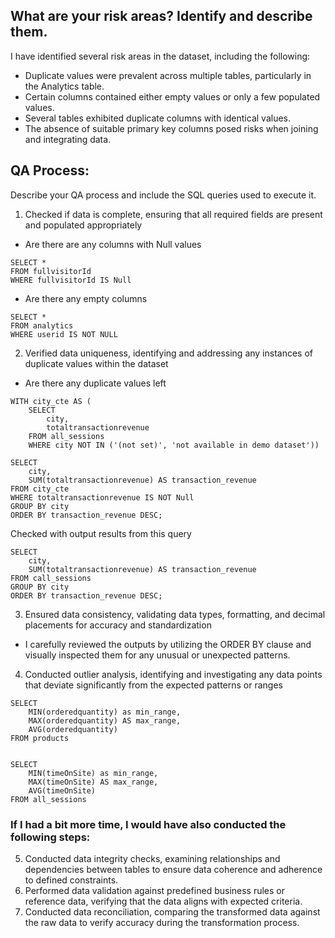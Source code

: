## What are your risk areas? Identify and describe them.

I have identified several risk areas in the dataset, including the following:
- Duplicate values were prevalent across multiple tables, particularly in the Analytics table.
- Certain columns contained either empty values or only a few populated values.
- Several tables exhibited duplicate columns with identical values.
- The absence of suitable primary key columns posed risks when joining and integrating data.

## QA Process:
Describe your QA process and include the SQL queries used to execute it.

1. Checked if data is complete, ensuring that all required fields are present and populated appropriately
- Are there are any columns with Null values
```
SELECT *
FROM fullvisitorId
WHERE fullvisitorId IS Null
```
- Are there any empty columns
```
SELECT *
FROM analytics
WHERE userid IS NOT NULL
```
2. Verified data uniqueness, identifying and addressing any instances of duplicate values within the dataset
- Are there any duplicate values left
```
WITH city_cte AS (
	SELECT 
        city, 
        totaltransactionrevenue
	FROM all_sessions
	WHERE city NOT IN ('(not set)', 'not available in demo dataset'))

SELECT 
    city,
    SUM(totaltransactionrevenue) AS transaction_revenue
FROM city_cte
WHERE totaltransactionrevenue IS NOT Null
GROUP BY city
ORDER BY transaction_revenue DESC;
```

Checked with output results from this query

```
SELECT 
    city,
    SUM(totaltransactionrevenue) AS transaction_revenue
FROM call_sessions
GROUP BY city
ORDER BY transaction_revenue DESC;
```

3. Ensured data consistency, validating data types, formatting, and decimal placements for accuracy and standardization
- I carefully reviewed the outputs by utilizing the ORDER BY clause and visually inspected them for any unusual or unexpected patterns.

4. Conducted outlier analysis, identifying and investigating any data points that deviate significantly from the expected patterns or ranges

```
SELECT 
    MIN(orderedquantity) as min_range, 
    MAX(orderedquantity) AS max_range, 
    AVG(orderedquantity)
FROM products


SELECT 
    MIN(timeOnSite) as min_range, 
    MAX(timeOnSite) AS max_range, 
    AVG(timeOnSite)
FROM all_sessions
```


### If I had a bit more time, I would have also conducted the following steps:
5. Conducted data integrity checks, examining relationships and dependencies between tables to ensure data coherence and adherence to defined constraints.
6. Performed data validation against predefined business rules or reference data, verifying that the data aligns with expected criteria.
7. Conducted data reconciliation, comparing the transformed data against the raw data to verify accuracy during the transformation process.
